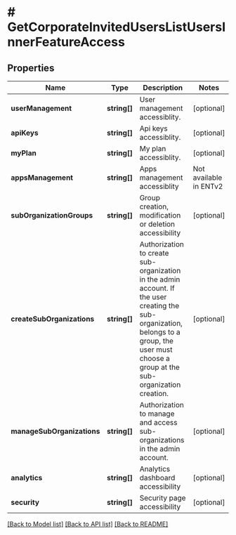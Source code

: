 # # GetCorporateInvitedUsersListUsersInnerFeatureAccess

## Properties

Name | Type | Description | Notes
------------ | ------------- | ------------- | -------------
**userManagement** | **string[]** | User management accessiblity. | [optional]
**apiKeys** | **string[]** | Api keys accessiblity. | [optional]
**myPlan** | **string[]** | My plan accessiblity. | [optional]
**appsManagement** | **string[]** | Apps management accessiblity | Not available in ENTv2 | [optional]
**subOrganizationGroups** | **string[]** | Group creation, modification or deletion accessibility | [optional]
**createSubOrganizations** | **string[]** | Authorization to create sub-organization in the admin account. If the user creating the sub-organization, belongs to a group, the user must choose a group at the sub-organization creation. | [optional]
**manageSubOrganizations** | **string[]** | Authorization to manage and access sub-organizations in the admin account. | [optional]
**analytics** | **string[]** | Analytics dashboard accessibility | [optional]
**security** | **string[]** | Security page accessibility | [optional]

[[Back to Model list]](../../README.md#models) [[Back to API list]](../../README.md#endpoints) [[Back to README]](../../README.md)
